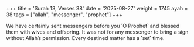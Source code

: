 +++
title = 'Surah 13, Verses 38'
date = '2025-08-27'
weight = 1745
ayah = 38
tags = ["allah", "messenger", "prophet"]
+++

We have certainly sent messengers before you ˹O Prophet˺ and blessed them with wives and offspring. It was not for any messenger to bring a sign without Allah’s permission. Every destined matter has a ˹set˺ time.